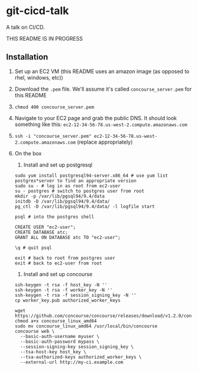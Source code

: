 # git-cicd-talk
A talk on CI/CD.

THIS README IS IN PROGRESS

## Installation

1. Set up an EC2 VM (this README uses an amazon image (as opposed to rhel, windows, etc))
1. Download the `.pem` file. We'll assume it's called `concourse_server.pem` for this README
1. `chmod 400 concourse_server.pem`
1. Navigate to your EC2 page and grab the public DNS. It should look something like this: `ec2-12-34-56-78.us-west-2.compute.amazonaws.com`
1. `ssh -i "concourse_server.pem" ec2-12-34-56-78.us-west-2.compute.amazonaws.com` (replace appropriately)
1. On the box
    1. Install and set up postgresql
    
    ```
    sudo yum install postgresql94-server.x86_64 # use yum list postgres*server to find an appropriate version
    sudo su - # log in as root from ec2-user
    su - postgres # switch to postgres user from root
    mkdir -p /var/lib/pgsql94/9.4/data
    initdb -D /var/lib/pgsql94/9.4/data/
    pg_ctl -D /var/lib/pgsql94/9.4/data/ -l logfile start
    
    psql # into the postgres shell
    
    CREATE USER "ec2-user";
    CREATE DATABASE atc;
    GRANT ALL ON DATABASE atc TO "ec2-user";
    
    \q # quit psql
    
    exit # back to root from postgres user
    exit # back to ec2-user from root  
    ```

    1. Install and set up concourse
    
    ```
    ssh-keygen -t rsa -f host_key -N ''
    ssh-keygen -t rsa -f worker_key -N ''
    ssh-keygen -t rsa -f session_signing_key -N ''
    cp worker_key.pub authorized_worker_keys
    
    wget https://github.com/concourse/concourse/releases/download/v1.2.0/concourse_linux_amd64
    chmod a+x concourse_linux_amd64
    sudo mv concourse_linux_amd64 /usr/local/bin/concourse
    concourse web \
      --basic-auth-username myuser \
      --basic-auth-password mypass \
      --session-signing-key session_signing_key \
      --tsa-host-key host_key \
      --tsa-authorized-keys authorized_worker_keys \
      --external-url http://my-ci.example.com
    ```